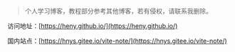 > 个人学习博客，教程部分参考其他博客，若有侵权，请联系我删除。

访问地址：[https://heny.github.io/](https://heny.github.io/)

国内站点：[https://hnys.gitee.io/vite-note/](https://hnys.gitee.io/vite-note/)
